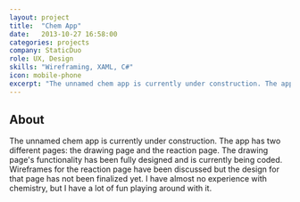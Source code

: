 ```yaml
---
layout: project
title:  "Chem App"
date:   2013-10-27 16:58:00
categories: projects
company: StaticDuo
role: UX, Design
skills: "Wireframing, XAML, C#"
icon: mobile-phone
excerpt: "The unnamed chem app is currently under construction. The app has two different pages: the drawing page and the reaction page. The drawing page's functionality has been fully designed and is currently being coded. Wireframes for the reaction page have been discussed but the design for that page has not been finalized yet. I have almost no experience with chemistry, but I have a lot of fun playing around with it."
---
```


<article>
	<div class="title-and-info">
		<h2>About</h2>
	</div>
	<div class="content">
		<p>The unnamed chem app is currently under construction. The app has two different pages: the drawing page and the reaction page. The drawing page's functionality has been fully designed and is currently being coded. Wireframes for the reaction page have been discussed but the design for that page has not been finalized yet. I have almost no experience with chemistry, but I have a lot of fun playing around with it.</p>
	</div>
</article>